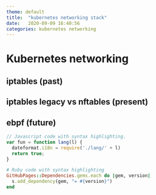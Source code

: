 ```yaml
---
theme: default
title:  "kubernetes networking stack"
date:   2020-09-09 16:40:56
categories: kubernetes networking
---
```


# Kubernetes networking

## iptables (past)

## iptables legacy vs nftables (present)

## ebpf (future)



```js
// Javascript code with syntax highlighting.
var fun = function lang(l) {
  dateformat.i18n = require('./lang/' + l)
  return true;
}
```

```ruby
# Ruby code with syntax highlighting
GitHubPages::Dependencies.gems.each do |gem, version|
  s.add_dependency(gem, "= #{version}")
end
```

